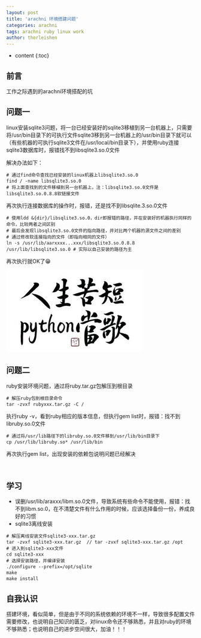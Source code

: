```yaml
---
layout: post
title: 'arachni 环境搭建问题'
categories: arachni
tags: arachni ruby linux work
author: thorleishen
---
```


* content
{:toc}
## 前言

工作之际遇到的arachni环境搭配的坑



## 问题一

linux安装sqlite3问题，将一台已经安装好的sqlite3移植到另一台机器上，只需要将/usr/bin目录下的可执行文件sqlite3移到另一台机器上的/usr/bin目录下就可以（有些机器的可执行sqlite3文件在/usr/local/bin目录下），并使用ruby连接sqlite3数据库时，报错找不到libsqlite3.so.0文件

解决办法如下：

```linux
# 通过find命令查找已经安装的linux机器上libsqlite3.so.0
find / -name libsqlite3.so.0
# 将上面查找到的文件移植到另一台机器上，注：libsqlite3.so.0文件是libsqlite3.so.0.8.8软链接文件
```

再次执行连接数据库的操作时，报错，还是找不到libsqlite.3.so.0文件

```linux
# 使用ldd &{dir}/libsqlite3.so.0，dir即报错的路径，并在安装好的机器执行同样的命令，比较两者之间区别
# 最后会发现libsqlite3.so.0文件的指向路径，并对比两个机器的源文件之间的差别
# 通过修改软连接指向的文件（即指向相同的文件）
ln -s /usr/lib/aarxxxx...xxx/libsqlite3.so.0.8.8 /usr/lib/libsqlite3.so.0 # 实际以自己安装的路径为主
```

再次执行就OK了😁

![皮皮书](https://raw.githubusercontent.com/Thorleishen/thorleishen.github.io/master/images/2019-08-08-img1.jpg)

## 问题二

ruby安装环境问题，通过将ruby.tar.gz包解压到根目录

```linux
# 解压ruby包到根目录命令
tar -zvxf rubyxxx.tar.gz -C /
```

执行ruby -v，看到ruby相应的版本信息，但执行gem list时，报错：找不到libruby.so.0文件

```linux
# 通过将/usr/lib路径下的libruby.so.0文件移到/usr/lib/bin目录下
cp /usr/lib/libruby.so* /usr/lib/bin
```

再次执行gem list，出现安装的依赖包说明问题已经解决

![]()

## 学习

- 误删/usr/lib/araxxx/libm.so.0文件，导致系统有些命令不能使用，报错：找不到libm.so.0，在不清楚文件有什么作用的时候，应该选择备份一份，养成良好的习惯
- sqlite3离线安装

```linux
# 解压离线安装文件sqlite3-xxx.tar.gz
tar -zvxf sqlite3-xxx.tar.gz  // tar -zvxf sqlite3-xxx.tar.gz /opt
# 进入到sqlite3-xxx文件
cd sqlite3-xxx
# 选择安装路径，并编译安装
./configure --prefix=/opt/sqlite
make
make install
```



## 自我认识

搭建环境，看似简单，但是由于不同的系统依赖的环境不一样，导致很多配置文件需要修改，也说明自己知识的匮乏，对linux命令还不够熟悉，并且对ruby的环境不够熟悉；也说明自己的进步空间很大，加油！！！

